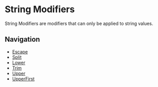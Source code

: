 String Modifiers
===============
String Modifiers are modifiers that can only be applied to string values.

Navigation
---------------
- [Escape](String/Escape.md)
- [Split](String/Split.md)
- [Lower](String/Lower.md)
- [Trim](String/Trim.md)
- [Upper](String/Upper.md)
- [UpperFirst](String/UpperFirst.md)